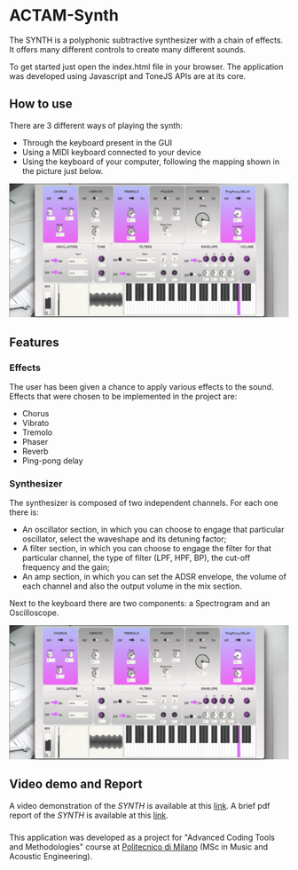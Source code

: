 # ACTAM-Synth
The SYNTH is a polyphonic subtractive synthesizer with a chain of effects.
It offers many different controls to create many different sounds. 

To get started just open the index.html file in your browser.
The application was developed using Javascript and ToneJS APIs are at its core.

## How to use
There are 3 different ways of playing the synth: 
* Through the keyboard present in the GUI 
* Using a MIDI keyboard connected to your device
* Using the keyboard of your computer, following the mapping shown in the picture just below.

<p align="center">
<img src="style/img/Synth.jpg" alt="keyboard" width="1200"/>
</p>

## Features
### Effects
The user has been given a chance to apply various effects to the sound. 
Effects that were chosen to be implemented in the project are: 
* Chorus
* Vibrato 
* Tremolo 
* Phaser
* Reverb
* Ping-pong delay
### Synthesizer
The synthesizer is composed of two independent channels. For each one there is:
* An oscillator section, in which you can choose to engage that particular oscillator, select the waveshape and its detuning factor;
* A filter section, in which you can choose to engage the filter for that particular channel, the type of filter (LPF, HPF, BP), the cut-off frequency and the gain;
* An amp section, in which you can set the ADSR envelope, the volume of each channel and also the output volume in the mix section.

Next to the keyboard there are two components: a Spectrogram and an Oscilloscope.
<p align="center">
<img src="style/img/Synth.jpg" alt="keyboard" width="1200"/>
</p>

## Video demo and Report

A video demonstration of the *SYNTH* is available at this [link](https://www.youtube.com/watch?v=WsAfpsNt_E8&ab_channel=LorenzoConcina).
A brief pdf report of the *SYNTH* is available at this [link](https://github.com/fmiotello/actam_cmrm_project/blob/master/ACTAM_CMRM.pdf).

###

This application was developed as a project for "Advanced Coding Tools and Methodologies" course at [Politecnico di Milano](https://www.polimi.it) (MSc in Music and Acoustic Engineering).
